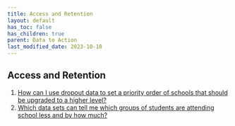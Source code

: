 ```yaml
---
title: Access and Retention
layout: default
has_toc: false
has_children: true
parent: Data to Action
last_modified_date: 2023-10-18
---
```


## Access and Retention
1. [How can I use dropout data to set a priority order of schools that should be upgraded to a higher level?](./dropout-school-upgradation)
2. [Which data sets can tell me which groups of students are attending school less and by how much?](./attendance)

